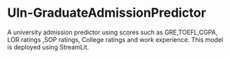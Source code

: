 # UIn-GraduateAdmissionPredictor

A university admission predictor using scores such as GRE,TOEFL,CGPA, LOR ratings ,SOP ratings, College ratings and work experience.
This model is deployed using StreamLit.
